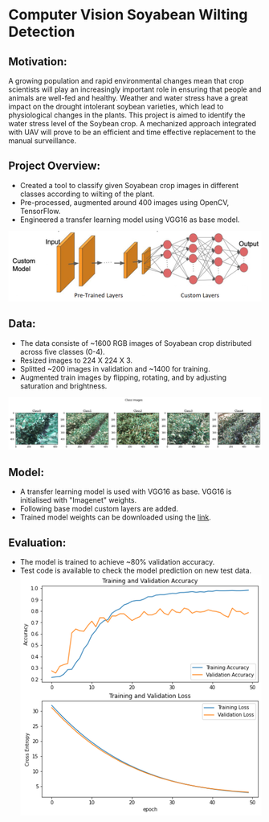 # Computer Vision Soyabean Wilting Detection

## Motivation:
A growing population and rapid environmental changes mean that crop scientists will play an increasingly important role in ensuring that people and animals are well-fed and healthy. Weather and water stress have a great impact on the drought intolerant soybean varieties, which lead to physiological changes in the plants. This project is aimed to identify the water stress level of the Soybean crop. A mechanized approach integrated with UAV will prove to be an efficient and time effective replacement to the manual surveillance. 

## Project Overview:
* Created a tool to classify given Soyabean crop images in different classes according to wilting of the plant. 
* Pre-processed, augmented around 400 images using OpenCV, TensorFlow. 
* Engineered a transfer learning model using VGG16 as base model.

![Model architecture](https://github.com/trsarje/Soyabean_Wilting_Detection/blob/master/Images/Modelpng.png)

## Data: 
* The data consiste of ~1600 RGB images of Soyabean crop distributed across five classes (0-4).
* Resized images to 224 X 224 X 3. 
* Splitted ~200 images in validation and ~1400 for training. 
* Augmented train images by flipping, rotating, and by adjusting saturation and brightness. 

![Sample Images](https://github.com/trsarje/Soyabean_Wilting_Detection/blob/master/Images/ClassImg.png)

## Model:
* A transfer learning model is used with VGG16 as base. VGG16 is initialised with "Imagenet" weights.
* Following base model custom layers are added. 
* Trained model weights can be downloaded using the [link](https://drive.google.com/file/d/1-4z9Op1pfnEo-ZB90bLk-sYVEIL-43QK/view?usp=sharing).

## Evaluation:
* The model is trained to achieve ~80% validation accuracy. 
* Test code is available to check the model prediction on new test data. 
![Training graph](https://github.com/trsarje/Soyabean_Wilting_Detection/blob/master/Images/acc.png)


